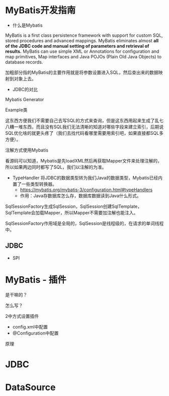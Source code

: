 # MyBatis开发指南

- 什么是Mybatis

MyBatis is a first class persistence framework with support for custom SQL, stored procedures and advanced mappings. MyBatis eliminates almost **all of the JDBC code and manual setting of parameters and retrieval of results.** MyBatis can use simple XML or Annotations for configuration and map primitives, Map interfaces and Java POJOs (Plain Old Java Objects) to database records.



加粗部分指的MyBatis的主要作用就是将参数设置进入SQL，然后查出来的数据映射到对象上去。

- JDBC的对比



Mybatis Generator

Example类

这东西方便我们不需要自己去写SQL的方式来查询，但是这东西用起来生成了乱七八糟一堆东西，而且没有SQL我们无法清晰的知道对哪些字段来建立索引，后期说SQL优化啥的就更头疼了（我们去找代码看哪里需要用索引吧，如果直接都SQL多方便）。

注解方式使用Mybatis

看源码可以知道，Mybatis是先loadXML然后再获取Mapper文件来处理注解的，所以如果两边同时都写了SQL，我们以注解的为准。





- TypeHandler 将JDBC的数据类型转为我们Java的数据类型，Mybatis已经内置了一些类型转换器。
  - https://mybatis.org/mybatis-3/configuration.html#typeHandlers
  - 作用：Java存数据库怎么存，数据库数据读到Java什么形式。





SqlSessionFactory生成SqlSession，SqlSession创建SqlTemplate，SqlTemplate会加载Mapper，所以Mapper不需要加注解也能注入。

SqlSessionFactory作用域是全局的，SqlSession是线程级的，在请求的单词线程中。





## JDBC

- SPI









# MyBatis - 插件

是干嘛的？

怎么写？





2中方式设置插件

- config.xml中配置
- @Configuration中配置

原理 







# JDBC

# DataSource



